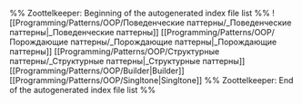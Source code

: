%% Zoottelkeeper: Beginning of the autogenerated index file list  %%
 ![[Programming/Patterns/OOP/Поведенческие паттерны/_Поведенческие паттерны|_Поведенческие паттерны]]
 [[Programming/Patterns/OOP/Порождающие паттерны/_Порождающие паттерны|_Порождающие паттерны]]
 [[Programming/Patterns/OOP/Структурные паттерны/_Структурные паттерны|_Структурные паттерны]]
 [[Programming/Patterns/OOP/Builder|Builder]]
 [[Programming/Patterns/OOP/Singltone|Singltone]]
%% Zoottelkeeper: End of the autogenerated index file list  %%
